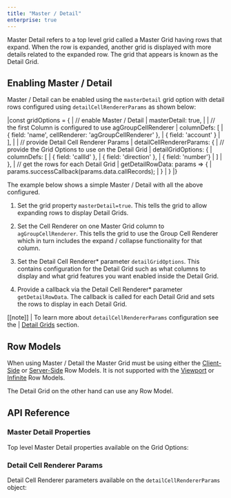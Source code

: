 ```yaml
---
title: "Master / Detail"
enterprise: true
---
```


<video-section src="https://www.youtube.com/embed/8OeJn75or2w" title="Master / Detail Video Tutorial" header="true">
    Master Detail refers to a top level grid called a Master Grid having rows that expand. When the row is expanded, another grid is displayed with more details related to the expanded row. The grid that appears is known as the Detail Grid.
</video-section>

## Enabling Master / Detail

Master / Detail can be enabled using the `masterDetail` grid option with detail rows configured using
`detailCellRendererParams` as shown below:


<snippet spaceBetweenProperties="true">
|const gridOptions = {
|    // enable Master / Detail
|    masterDetail: true,
|
|    // the first Column is configured to use agGroupCellRenderer
|    columnDefs: [
|        { field: 'name', cellRenderer: 'agGroupCellRenderer' },
|        { field: 'account' }
|    ],
|
|    // provide Detail Cell Renderer Params
|    detailCellRendererParams: {
|        // provide the Grid Options to use on the Detail Grid
|        detailGridOptions: {
|            columnDefs: [
|                { field: 'callId' },
|                { field: 'direction' },
|                { field: 'number'}
|            ]
|        },
|        // get the rows for each Detail Grid
|        getDetailRowData: params => {
|            params.successCallback(params.data.callRecords);
|        }
|    }
|}
</snippet>

The example below shows a simple Master / Detail with all the above configured.

1. Set the grid property `masterDetail=true`. This tells the grid to allow expanding rows to display Detail Grids.

1. Set the Cell Renderer on one Master Grid column to `agGroupCellRenderer`. This tells the grid to use the Group Cell Renderer which in turn includes the expand / collapse functionality for that column.

1. Set the Detail Cell Renderer* parameter `detailGridOptions`. This contains configuration for the Detail Grid such as what columns to display and what grid features you want enabled inside the Detail Grid.

1. Provide a callback via the Detail Cell Renderer* parameter `getDetailRowData`. The callback is called for each Detail Grid and sets the rows to display in each Detail Grid.

[[note]]
| To learn more about `detailCellRendererParams` configuration see the
| [Detail Grids](../master-detail-grids/) section.

<grid-example title='Master Detail Example' name='simple' type='generated' options='{ "enterprise": true, "exampleHeight": 535, "modules": ["clientside", "masterdetail", "menu", "columnpanel"] }'></grid-example>


## Row Models

When using Master / Detail the Master Grid must be using either the [Client-Side](../client-side-model/) or [Server-Side](../server-side-model-master-detail/) Row Models. It is not supported with the [Viewport](../viewport) or [Infinite](../infinite-scrolling) Row Models.

The Detail Grid on the other hand can use any Row Model.

## API Reference

### Master Detail Properties

Top level Master Detail properties available on the Grid Options:

<api-documentation source='grid-properties/properties.json' section="masterDetail"></api-documentation>

### Detail Cell Renderer Params

Detail Cell Renderer parameters available on the `detailCellRendererParams` object:

<api-documentation source='master-detail-grids/resources/properties.json' section="detailCellRenderer"></api-documentation>
